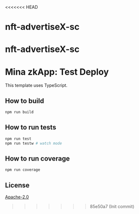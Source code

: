 <<<<<<< HEAD
# nft-advertiseX-sc
nft-advertiseX-sc
=======
# Mina zkApp: Test Deploy

This template uses TypeScript.

## How to build

```sh
npm run build
```

## How to run tests

```sh
npm run test
npm run testw # watch mode
```

## How to run coverage

```sh
npm run coverage
```

## License

[Apache-2.0](LICENSE)
>>>>>>> 85e50a7 (Init commit)
